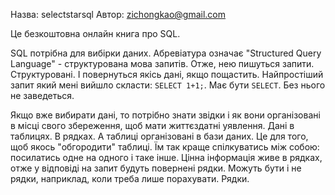 Назва: selectstarsql
Автор: zichongkao@gmail.com

Це безкоштовна онлайн книга про SQL.

SQL потрібна для вибірки даних. Абревіатура означає "Structured Query Language" - структурована мова запитів.
Отже, нею пишуться запити. Структуровані. І повернуться якісь дані, якщо пощастить.
Найпростіший запит який мені вийшло скласти: `SELECT 1+1;`. Має бути `SELECT`. Без нього не заведеться.

Якщо вже вибирати дані, то потрібно знати звідки і як вони організовані в місці свого збереження, щоб мати життєздатні уявлення.
Дані в таблицях. В рядках. А таблиці організовані в бази даних. Це для того, щоб якось "обгородити" таблиці. Їм так краще спілкуватись між собою: посилатись одне на одного і таке інше. Цінна інформація живе в рядках, отже у відповіді на запит будуть повернені рядки. Можуть бути і не рядки, наприклад, коли треба лише порахувати. Рядки.
